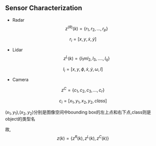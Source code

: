 
## Sensor Characterization

- Radar
$$z^{(R)}(k)=\{r_1,r_2,...,r_p\}$$

$$r_i=
\left [x,y,\dot{x},\dot{y}
\right]$$

- Lidar
$$z^{L}(k)=\{l_1ml_2,l_3,....,l_q\}$$

$$l_i=[x,y,\phi,\dot{x},\dot{y},\omega,l ]$$

- Camera

$$z^C=\{c_1,c_2,c_3,...,c_r\}$$

$$c_i=[x_1,y_1,x_2,y_2,class]$$

$(x_1,y_1)$,$(x_2,y_2)$分别是图像空间中bounding box的左上点和右下点,class则是object的类型名

故,
$$z(k)=\{z^R(k),z^L(k),z^C(k)\}$$